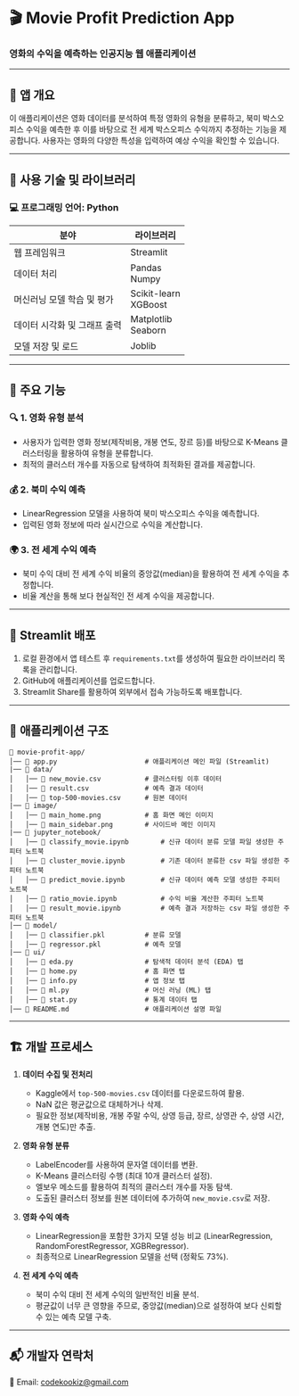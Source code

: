 # 🎬 Movie Profit Prediction App

### 영화의 수익을 예측하는 인공지능 웹 애플리케이션

---

## 📌 앱 개요
이 애플리케이션은 영화 데이터를 분석하여 특정 영화의 유형을 분류하고, 북미 박스오피스 수익을 예측한 후 이를 바탕으로 전 세계 박스오피스 수익까지 추정하는 기능을 제공합니다. 사용자는 영화의 다양한 특성을 입력하여 예상 수익을 확인할 수 있습니다.

---

## 📀 사용 기술 및 라이브러리

### 💻 프로그래밍 언어: Python

|          분야          |         라이브러리         |
|-----------------------|-------------------------|
|      웹 프레임워크       |         Streamlit       |
|       데이터 처리        |     Pandas<br>Numpy     |
|  머신러닝 모델 학습 및 평가 | Scikit-learn<br>XGBoost |
| 데이터 시각화 및 그래프 출력 |  Matplotlib<br>Seaborn  |
|    모델 저장 및 로드      |         Joblib          |

---

## 🍿 주요 기능

### 🔍 1. 영화 유형 분석
- 사용자가 입력한 영화 정보(제작비용, 개봉 연도, 장르 등)를 바탕으로 K-Means 클러스터링을 활용하여 유형을 분류합니다.
- 최적의 클러스터 개수를 자동으로 탐색하여 최적화된 결과를 제공합니다.

### 💰 2. 북미 수익 예측
- LinearRegression 모델을 사용하여 북미 박스오피스 수익을 예측합니다.
- 입력된 영화 정보에 따라 실시간으로 수익을 계산합니다.

### 🌍 3. 전 세계 수익 예측
- 북미 수익 대비 전 세계 수익 비율의 중앙값(median)을 활용하여 전 세계 수익을 추정합니다.
- 비율 계산을 통해 보다 현실적인 전 세계 수익을 제공합니다.

---

## 🚀 Streamlit 배포

1. 로컬 환경에서 앱 테스트 후 `requirements.txt`를 생성하여 필요한 라이브러리 목록을 관리합니다.
2. GitHub에 애플리케이션를 업로드합니다.
3. Streamlit Share를 활용하여 외부에서 접속 가능하도록 배포합니다.

---

## 📂 애플리케이션 구조

```
📁 movie-profit-app/
│── 📄 app.py                      # 애플리케이션 메인 파일 (Streamlit)
|── 📂 data/
│   │── 📄 new_movie.csv           # 클러스터링 이후 데이터
│   │── 📄 result.csv              # 예측 결과 데이터
│   │── 📄 top-500-movies.csv      # 원본 데이터
|── 📂 image/
│   │── 📄 main_home.png           # 홈 화면 메인 이미지
│   │── 📄 main_sidebar.png        # 사이드바 메인 이미지
|── 📂 jupyter_notebook/
│   │── 📄 classify_movie.ipynb        # 신규 데이터 분류 모델 파일 생성한 주피터 노트북
│   │── 📄 cluster_movie.ipynb         # 기존 데이터 분류한 csv 파일 생성한 주피터 노트북
│   │── 📄 predict_movie.ipynb         # 신규 데이터 예측 모델 생성한 주피터 노트북
│   │── 📄 ratio_movie.ipynb           # 수익 비율 계산한 주피터 노트북
│   │── 📄 result_movie.ipynb          # 예측 결과 저장하는 csv 파일 생성한 주피터 노트북
│── 📂 model/
│   │── 📄 classifier.pkl          # 분류 모델
│   │── 📄 regressor.pkl           # 예측 모델
|── 📂 ui/
│   │── 📄 eda.py                  # 탐색적 데이터 분석 (EDA) 탭
│   │── 📄 home.py                 # 홈 화면 탭
│   │── 📄 info.py                 # 앱 정보 탭
│   │── 📄 ml.py                   # 머신 러닝 (ML) 탭
│   │── 📄 stat.py                 # 통계 데이터 탭
│── 📄 README.md                   # 애플리케이션 설명 파일
```

---

## 🏗 개발 프로세스

1. **데이터 수집 및 전처리**
   - Kaggle에서 `top-500-movies.csv` 데이터를 다운로드하여 활용.
   - NaN 값은 평균값으로 대체하거나 삭제.
   - 필요한 정보(제작비용, 개봉 주말 수익, 상영 등급, 장르, 상영관 수, 상영 시간, 개봉 연도)만 추출.

2. **영화 유형 분류**
   - LabelEncoder를 사용하여 문자열 데이터를 변환.
   - K-Means 클러스터링 수행 (최대 10개 클러스터 설정).
   - 엘보우 메소드를 활용하여 최적의 클러스터 개수를 자동 탐색.
   - 도출된 클러스터 정보를 원본 데이터에 추가하여 `new_movie.csv`로 저장.

3. **영화 수익 예측**
   - LinearRegression을 포함한 3가지 모델 성능 비교 (LinearRegression, RandomForestRegressor, XGBRegressor).
   - 최종적으로 LinearRegression 모델을 선택 (정확도 73%).

4. **전 세계 수익 예측**
   - 북미 수익 대비 전 세계 수익의 일반적인 비율 분석.
   - 평균값이 너무 큰 영향을 주므로, 중앙값(median)으로 설정하여 보다 신뢰할 수 있는 예측 모델 구축.

---

## 📬 개발자 연락처
📧 Email: codekookiz@gmail.com
